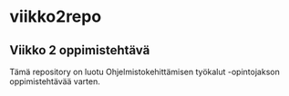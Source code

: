 # viikko2repo

## Viikko 2 oppimistehtävä

Tämä repository on luotu Ohjelmistokehittämisen työkalut -opintojakson oppimistehtävää varten.
